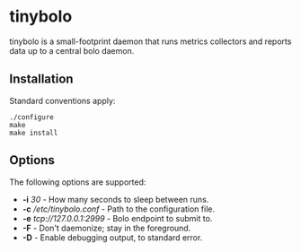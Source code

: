 tinybolo
========

tinybolo is a small-footprint daemon that runs metrics collectors
and reports data up to a central bolo daemon.

Installation
------------

Standard conventions apply:

    ./configure
    make
    make install

Options
-------

The following options are supported:

  - **-i** _30_ - How many seconds to sleep between runs.
  - **-c** _/etc/tinybolo.conf_ - Path to the configuration file.
  - **-e** _tcp://127.0.0.1:2999_ - Bolo endpoint to submit to.
  - **-F** - Don't daemonize; stay in the foreground.
  - **-D** - Enable debugging output, to standard error.
